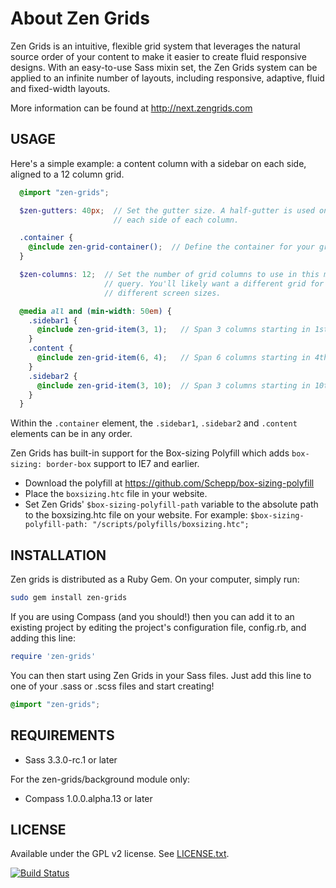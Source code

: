 # About Zen Grids

Zen Grids is an intuitive, flexible grid system that leverages the natural source order of your content to make it easier to create fluid responsive designs. With an easy-to-use Sass mixin set, the Zen Grids system can be applied to an infinite number of layouts, including responsive, adaptive, fluid and fixed-width layouts.

More information can be found at http://next.zengrids.com


## USAGE

Here's a simple example: a content column with a sidebar on each side, aligned to a 12 column grid.

```scss
  @import "zen-grids";

  $zen-gutters: 40px;  // Set the gutter size. A half-gutter is used on
                       // each side of each column.

  .container {
    @include zen-grid-container();  // Define the container for your grid items.
  }

  $zen-columns: 12;  // Set the number of grid columns to use in this media
                     // query. You'll likely want a different grid for
                     // different screen sizes.

  @media all and (min-width: 50em) {
    .sidebar1 {
      @include zen-grid-item(3, 1);   // Span 3 columns starting in 1st column.
    }
    .content {
      @include zen-grid-item(6, 4);   // Span 6 columns starting in 4th column.
    }
    .sidebar2 {
      @include zen-grid-item(3, 10);  // Span 3 columns starting in 10th column.
    }
  }
```

Within the `.container` element, the `.sidebar1`, `.sidebar2` and `.content` elements can be in any order.

Zen Grids has built-in support for the Box-sizing Polyfill which adds `box-sizing: border-box` support to IE7 and earlier.

* Download the polyfill at https://github.com/Schepp/box-sizing-polyfill
* Place the `boxsizing.htc` file in your website.
* Set Zen Grids' `$box-sizing-polyfill-path` variable to the absolute path to the boxsizing.htc file on your website. For example: `$box-sizing-polyfill-path: "/scripts/polyfills/boxsizing.htc";`


## INSTALLATION

Zen grids is distributed as a Ruby Gem. On your computer, simply run:

```sh
sudo gem install zen-grids
```

If you are using Compass (and you should!) then you can add it to an existing project by editing the project's configuration file, config.rb, and adding this line:

```ruby
require 'zen-grids'
```

You can then start using Zen Grids in your Sass files. Just add this line to one of your .sass or .scss files and start creating!

```scss
@import "zen-grids";
```


## REQUIREMENTS

* Sass 3.3.0-rc.1 or later

For the zen-grids/background module only:
* Compass 1.0.0.alpha.13 or later


## LICENSE

Available under the GPL v2 license. See [LICENSE.txt](https://github.com/JohnAlbin/zen-grids/blob/master/LICENSE.txt).

[![Build Status](https://travis-ci.org/JohnAlbin/zen-grids.png?branch=master)](https://travis-ci.org/JohnAlbin/zen-grids)
